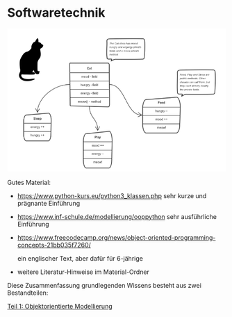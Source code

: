 # Softwaretechnik

![01_OOM](./img/01_OOM.png)



Gutes Material:

- https://www.python-kurs.eu/python3_klassen.php 
  sehr kurze und prägnante Einführung
  
- https://www.inf-schule.de/modellierung/ooppython
  sehr ausführliche Einführung
  
- https://www.freecodecamp.org/news/object-oriented-programming-concepts-21bb035f7260/

  ein englischer Text, aber dafür für 6-jährige

- weitere Literatur-Hinweise im Material-Ordner



Diese Zusammenfassung grundlegenden Wissens besteht aus zwei Bestandteilen:

[Teil 1: Objektorientierte Modellierung](./Objektorientierte_Modellierung.md)



